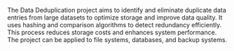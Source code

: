 The Data Deduplication project aims to identify and eliminate duplicate data entries from large datasets to optimize storage and improve data quality. It uses hashing and comparison algorithms to detect redundancy efficiently. This process reduces storage costs and enhances system performance. The project can be applied to file systems, databases, and backup systems.
